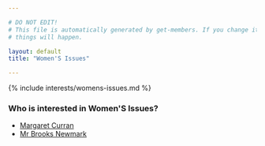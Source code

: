 ```yaml
---

# DO NOT EDIT!
# This file is automatically generated by get-members. If you change it, bad
# things will happen.

layout: default
title: "Women'S Issues"

---
```


{% include interests/womens-issues.md %}

### Who is interested in Women'S Issues?


* [Margaret Curran](../members/margaret-curran.html)
* [Mr Brooks Newmark](../members/mr-brooks-newmark.html)
